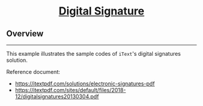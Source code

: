 <h1 style="text-align: center">
    <a href="https://en.wikipedia.org/wiki/Digital_signature" title="Title">Digital Signature</a>
</h1>

## Overview

---

This example illustrates the sample codes of `iText`'s digital signatures solution.

Reference document:
- https://itextpdf.com/solutions/electronic-signatures-pdf
- https://itextpdf.com/sites/default/files/2018-12/digitalsignatures20130304.pdf
